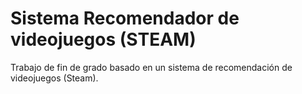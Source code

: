 # Sistema Recomendador de videojuegos (STEAM)
Trabajo de fin de grado basado en un sistema de recomendación de videojuegos (Steam).
